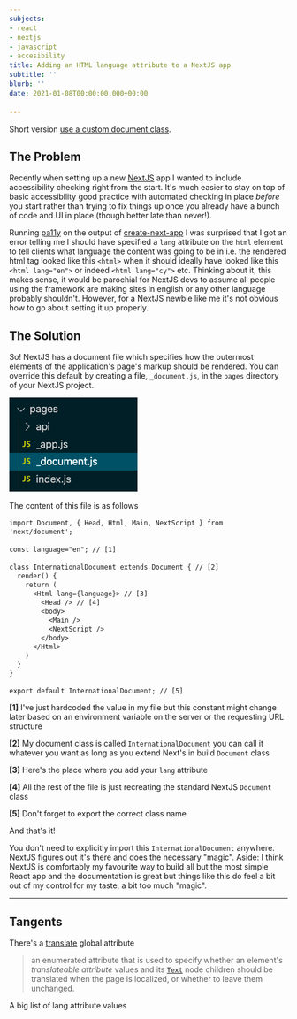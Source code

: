 ```yaml
---
subjects:
- react
- nextjs
- javascript
- accesibility
title: Adding an HTML language attribute to a NextJS app
subtitle: ''
blurb: ''
date: 2021-01-08T00:00:00.000+00:00

---
```

Short version [use a custom document class](https://nextjs.org/docs/advanced-features/custom-document "NextJS custom document documentation").

## The Problem

Recently when setting up a new [NextJS](https://nextjs.org/ "The next JS hompage") app I wanted to include accessibility checking right from the start. It's much easier to stay on top of basic accessibility good practice with automated checking in place _before_ you start rather than trying to fix things up once you already have a bunch of code and UI in place (though better late than never!).

Running [pa11y](https://pa11y.org/ "Pally docs") on the output of [create-next-app](https://nextjs.org/docs/api-reference/create-next-app "Create Next App docs") I was surprised that I got an error telling me I should have specified a `lang` attribute on the `html` element to tell clients what language the content was going to be in i.e. the rendered html tag looked like this `<html>` when it should ideally have looked like this `<html lang="en">` or indeed `<html lang="cy">` etc. Thinking about it, this makes sense, it would be parochial for NextJS devs to assume all people using the framework are making sites in english or any other language probably shouldn't. However, for a NextJS newbie like me it's not obvious how to go about setting it up properly.

## The Solution

So! NextJS has a document file which specifies how the outermost elements of the application's page's markup should be rendered. You can override this default by creating a file, `_document.js`, in the `pages` directory of your NextJS project.

![](/uploads/document-js.png)

The content of this file is as follows

    import Document, { Head, Html, Main, NextScript } from 'next/document';
    
    const language="en"; // [1]
    
    class InternationalDocument extends Document { // [2]
      render() {
        return (
          <Html lang={language}> // [3]
            <Head /> // [4]
            <body>
              <Main />
              <NextScript />
            </body>
          </Html>
        )
      }
    }
    
    export default InternationalDocument; // [5]

**\[1\]** I've just hardcoded the value in my file but this constant might change later based on an environment variable on the server or the requesting URL structure

**\[2\]** My document class is called `InternationalDocument` you can call it whatever you want as long as you extend Next's in build `Document` class

**\[3\]** Here's the place where you add your `lang` attribute

**\[4\]** All the rest of the file is just recreating the standard NextJS `Document` class

**\[5\]** Don't forget to export the correct class name

And that's it!

You don't need to explicitly import this `InternationalDocument` anywhere. NextJS figures out it's there and does the necessary "magic". Aside: I think NextJS is comfortably my favourite way to build all but the most simple React app and the documentation is great but things like this do feel a bit out of my control for my taste, a bit too much "magic".

***

## Tangents

There's a [translate](https://developer.mozilla.org/en-US/docs/Web/HTML/Global_attributes/translate "Mozdev translate docs") global attribute

  > an enumerated attribute that is used to specify whether an element's _translateable attribute_ values and its [`Text`](https://developer.mozilla.org/en-US/docs/Web/API/Text) node children should be translated when the page is localized, or whether to leave them unchanged.

A big list of lang attribute values